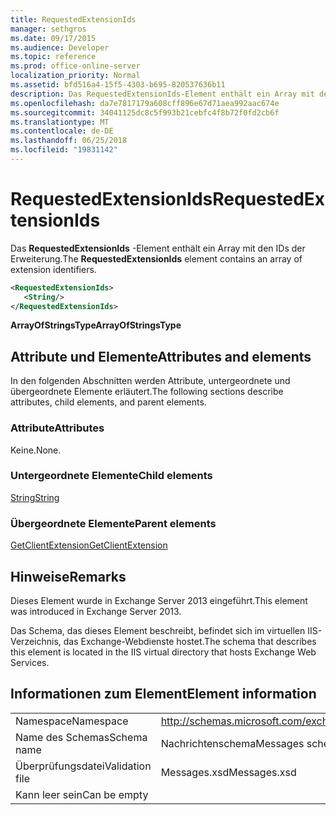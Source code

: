 ```yaml
---
title: RequestedExtensionIds
manager: sethgros
ms.date: 09/17/2015
ms.audience: Developer
ms.topic: reference
ms.prod: office-online-server
localization_priority: Normal
ms.assetid: bfd516a4-15f5-4303-b695-820537636b11
description: Das RequestedExtensionIds-Element enthält ein Array mit den IDs der Erweiterung.
ms.openlocfilehash: da7e7817179a608cff896e67d71aea992aac674e
ms.sourcegitcommit: 34041125dc8c5f993b21cebfc4f8b72f0fd2cb6f
ms.translationtype: MT
ms.contentlocale: de-DE
ms.lasthandoff: 06/25/2018
ms.locfileid: "19831142"
---
```

# <a name="requestedextensionids"></a><span data-ttu-id="891eb-103">RequestedExtensionIds</span><span class="sxs-lookup"><span data-stu-id="891eb-103">RequestedExtensionIds</span></span>

<span data-ttu-id="891eb-104">Das **RequestedExtensionIds** -Element enthält ein Array mit den IDs der Erweiterung.</span><span class="sxs-lookup"><span data-stu-id="891eb-104">The **RequestedExtensionIds** element contains an array of extension identifiers.</span></span> 
  
```XML
<RequestedExtensionIds>
   <String/>
</RequestedExtensionIds>
```

 <span data-ttu-id="891eb-105">**ArrayOfStringsType**</span><span class="sxs-lookup"><span data-stu-id="891eb-105">**ArrayOfStringsType**</span></span>
## <a name="attributes-and-elements"></a><span data-ttu-id="891eb-106">Attribute und Elemente</span><span class="sxs-lookup"><span data-stu-id="891eb-106">Attributes and elements</span></span>

<span data-ttu-id="891eb-107">In den folgenden Abschnitten werden Attribute, untergeordnete und übergeordnete Elemente erläutert.</span><span class="sxs-lookup"><span data-stu-id="891eb-107">The following sections describe attributes, child elements, and parent elements.</span></span>
  
### <a name="attributes"></a><span data-ttu-id="891eb-108">Attribute</span><span class="sxs-lookup"><span data-stu-id="891eb-108">Attributes</span></span>

<span data-ttu-id="891eb-109">Keine.</span><span class="sxs-lookup"><span data-stu-id="891eb-109">None.</span></span>
  
### <a name="child-elements"></a><span data-ttu-id="891eb-110">Untergeordnete Elemente</span><span class="sxs-lookup"><span data-stu-id="891eb-110">Child elements</span></span>

[<span data-ttu-id="891eb-111">String</span><span class="sxs-lookup"><span data-stu-id="891eb-111">String</span></span>](string.md)
  
### <a name="parent-elements"></a><span data-ttu-id="891eb-112">Übergeordnete Elemente</span><span class="sxs-lookup"><span data-stu-id="891eb-112">Parent elements</span></span>

[<span data-ttu-id="891eb-113">GetClientExtension</span><span class="sxs-lookup"><span data-stu-id="891eb-113">GetClientExtension</span></span>](getclientextension.md)
  
## <a name="remarks"></a><span data-ttu-id="891eb-114">Hinweise</span><span class="sxs-lookup"><span data-stu-id="891eb-114">Remarks</span></span>

<span data-ttu-id="891eb-115">Dieses Element wurde in Exchange Server 2013 eingeführt.</span><span class="sxs-lookup"><span data-stu-id="891eb-115">This element was introduced in Exchange Server 2013.</span></span>
  
<span data-ttu-id="891eb-116">Das Schema, das dieses Element beschreibt, befindet sich im virtuellen IIS-Verzeichnis, das Exchange-Webdienste hostet.</span><span class="sxs-lookup"><span data-stu-id="891eb-116">The schema that describes this element is located in the IIS virtual directory that hosts Exchange Web Services.</span></span>
  
## <a name="element-information"></a><span data-ttu-id="891eb-117">Informationen zum Element</span><span class="sxs-lookup"><span data-stu-id="891eb-117">Element information</span></span>

|||
|:-----|:-----|
|<span data-ttu-id="891eb-118">Namespace</span><span class="sxs-lookup"><span data-stu-id="891eb-118">Namespace</span></span>  <br/> |http://schemas.microsoft.com/exchange/services/2006/messages  <br/> |
|<span data-ttu-id="891eb-119">Name des Schemas</span><span class="sxs-lookup"><span data-stu-id="891eb-119">Schema name</span></span>  <br/> |<span data-ttu-id="891eb-120">Nachrichtenschema</span><span class="sxs-lookup"><span data-stu-id="891eb-120">Messages schema</span></span>  <br/> |
|<span data-ttu-id="891eb-121">Überprüfungsdatei</span><span class="sxs-lookup"><span data-stu-id="891eb-121">Validation file</span></span>  <br/> |<span data-ttu-id="891eb-122">Messages.xsd</span><span class="sxs-lookup"><span data-stu-id="891eb-122">Messages.xsd</span></span>  <br/> |
|<span data-ttu-id="891eb-123">Kann leer sein</span><span class="sxs-lookup"><span data-stu-id="891eb-123">Can be empty</span></span>  <br/> ||
   

